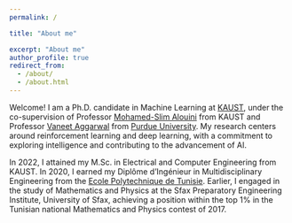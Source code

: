 ```yaml
---
permalink: /

title: "About me"

excerpt: "About me"
author_profile: true
redirect_from: 
  - /about/
  - /about.html
---
```



Welcome! I am a Ph.D. candidate in Machine Learning at [KAUST](https://www.kaust.edu.sa/en/), under the co-supervision of Professor [Mohamed-Slim Alouini](https://scholar.google.com/citations?user=HqIyyXcAAAAJ&hl=en) from KAUST and Professor [Vaneet Aggarwal](https://scholar.google.com/citations?user=Tu4lmGwAAAAJ&hl=en) from [Purdue University](https://www.purdue.edu/). My research centers around reinforcement learning and deep learning, with a commitment to exploring intelligence and contributing to the advancement of AI.

In 2022, I attained my M.Sc. in Electrical and Computer Engineering from KAUST. In 2020, I earned my Diplôme d’Ingénieur in Multidisciplinary Engineering from the [Ecole Polytechnique de Tunisie](https://en.wikipedia.org/wiki/Tunisia_Polytechnic_School). Earlier, I engaged in the study of Mathematics and Physics at the Sfax Preparatory Engineering Institute, University of Sfax, achieving a position within the top 1% in the Tunisian national Mathematics and Physics contest of 2017.
